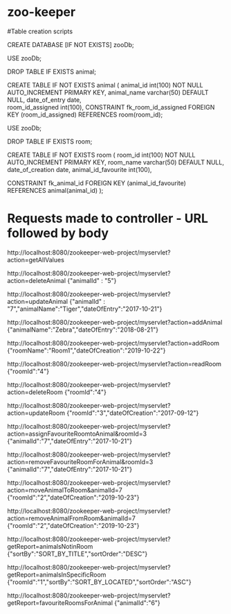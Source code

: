 # zoo-keeper

#Table creation scripts

CREATE DATABASE [IF NOT EXISTS] zooDb;

USE zooDb;
 
DROP TABLE IF EXISTS animal;
 
CREATE TABLE IF NOT EXISTS animal (
  animal_id int(100) NOT NULL AUTO_INCREMENT PRIMARY KEY,
  animal_name varchar(50) DEFAULT NULL,
  date_of_entry date,  
  room_id_assigned int(100), CONSTRAINT fk_room_id_assigned
    FOREIGN KEY (room_id_assigned) 
        REFERENCES room(room_id);

USE zooDb;
 
DROP TABLE IF EXISTS room;
 
CREATE TABLE IF NOT EXISTS room (
  room_id int(100) NOT NULL AUTO_INCREMENT PRIMARY KEY,
  room_name varchar(50) DEFAULT NULL,
  date_of_creation date, 
  animal_id_favourite int(100),
 
  CONSTRAINT fk_animal_id
    FOREIGN KEY (animal_id_favourite) 
        REFERENCES animal(animal_id)
);

# Requests made to controller - URL followed by body

http://localhost:8080/zookeeper-web-project/myservlet?action=getAllValues

http://localhost:8080/zookeeper-web-project/myservlet?action=deleteAnimal
{"animalId" : "5"}

http://localhost:8080/zookeeper-web-project/myservlet?action=updateAnimal
{"animalId" : "7","animalName":"Tiger","dateOfEntry":"2017-10-21"}

http://localhost:8080/zookeeper-web-project/myservlet?action=addAnimal
{"animalName":"Zebra","dateOfEntry":"2018-08-21"}

http://localhost:8080/zookeeper-web-project/myservlet?action=addRoom
{"roomName":"Room1","dateOfCreation":"2019-10-22"}


http://localhost:8080/zookeeper-web-project/myservlet?action=readRoom
{"roomId":"4"}

http://localhost:8080/zookeeper-web-project/myservlet?action=deleteRoom
{"roomId":"4"}

http://localhost:8080/zookeeper-web-project/myservlet?action=updateRoom
{"roomId":"3","dateOfCreation":"2017-09-12"}

http://localhost:8080/zookeeper-web-project/myservlet?action=assignFavouriteRoomtoAnimal&roomId=3
{"animalId":"7","dateOfEntry":"2017-10-21"}

http://localhost:8080/zookeeper-web-project/myservlet?action=removeFavouriteRoomForAnimal&roomId=3
{"animalId":"7","dateOfEntry":"2017-10-21"}

http://localhost:8080/zookeeper-web-project/myservlet?action=moveAnimalToRoom&animalId=7
{"roomId":"2","dateOfCreation":"2019-10-23"}

http://localhost:8080/zookeeper-web-project/myservlet?action=removeAnimalFromRoom&animalId=7
{"roomId":"2","dateOfCreation":"2019-10-23"}


http://localhost:8080/zookeeper-web-project/myservlet?getReport=animalsNotinRoom
{"sortBy":"SORT_BY_TITLE","sortOrder":"DESC"}


http://localhost:8080/zookeeper-web-project/myservlet?getReport=animalsInSpecificRoom
{"roomId":"1","sortBy":"SORT_BY_LOCATED","sortOrder":"ASC"}


http://localhost:8080/zookeeper-web-project/myservlet?getReport=favouriteRoomsForAnimal
{"animalId":"6"}
